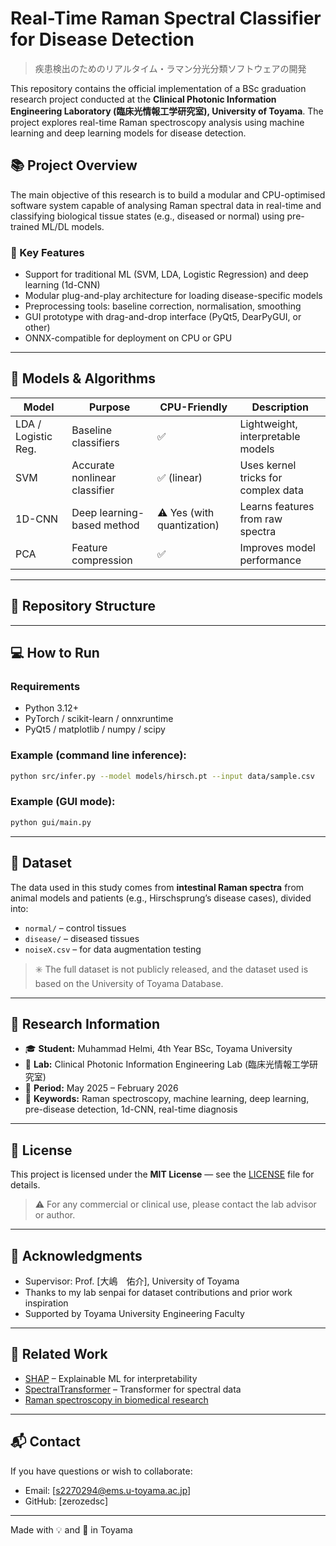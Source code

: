 # Real-Time Raman Spectral Classifier for Disease Detection

> 疾患検出のためのリアルタイム・ラマン分光分類ソフトウェアの開発

This repository contains the official implementation of a BSc graduation research project conducted at the **Clinical Photonic Information Engineering Laboratory (臨床光情報工学研究室), University of Toyama**. The project explores real-time Raman spectroscopy analysis using machine learning and deep learning models for disease detection.

## 📚 Project Overview

The main objective of this research is to build a modular and CPU-optimised software system capable of analysing Raman spectral data in real-time and classifying biological tissue states (e.g., diseased or normal) using pre-trained ML/DL models.

### 🔬 Key Features
- Support for traditional ML (SVM, LDA, Logistic Regression) and deep learning (1d-CNN)
- Modular plug-and-play architecture for loading disease-specific models
- Preprocessing tools: baseline correction, normalisation, smoothing
- GUI prototype with drag-and-drop interface (PyQt5, DearPyGUI, or other)
- ONNX-compatible for deployment on CPU or GPU

---

## 🧠 Models & Algorithms

| Model                  | Purpose                       | CPU-Friendly | Description |
|-----------------------|-------------------------------|--------------|-------------|
| LDA / Logistic Reg.   | Baseline classifiers          | ✅            | Lightweight, interpretable models |
| SVM                   | Accurate nonlinear classifier | ✅ (linear)   | Uses kernel tricks for complex data |
| 1D-CNN                | Deep learning-based method    | ⚠️ Yes (with quantization) | Learns features from raw spectra |
| PCA                   | Feature compression           | ✅            | Improves model performance |

---

## 📁 Repository Structure


---

## 💻 How to Run

### Requirements
- Python 3.12+
- PyTorch / scikit-learn / onnxruntime
- PyQt5 / matplotlib / numpy / scipy

### Example (command line inference):
```bash
python src/infer.py --model models/hirsch.pt --input data/sample.csv
```

### Example (GUI mode):
```bash
python gui/main.py
```

---

## 🧪 Dataset

The data used in this study comes from **intestinal Raman spectra** from animal models and patients (e.g., Hirschsprung’s disease cases), divided into:
- `normal/` – control tissues
- `disease/` – diseased tissues
- `noiseX.csv` – for data augmentation testing

> ✳️ The full dataset is not publicly released, and the dataset used is based on the University of Toyama Database.

---

## 📖 Research Information

- 🎓 **Student:** Muhammad Helmi, 4th Year BSc, Toyama University
- 🧪 **Lab:** Clinical Photonic Information Engineering Lab (臨床光情報工学研究室)
- 📅 **Period:** May 2025 – February 2026
- 🧠 **Keywords:** Raman spectroscopy, machine learning, deep learning, pre-disease detection, 1d-CNN, real-time diagnosis

---

## 📄 License

This project is licensed under the **MIT License** — see the [LICENSE](./LICENSE) file for details.

> ⚠️ For any commercial or clinical use, please contact the lab advisor or author.

---

## 🙏 Acknowledgments

- Supervisor: Prof. [大嶋　佑介], University of Toyama
- Thanks to my lab senpai for dataset contributions and prior work inspiration
- Supported by Toyama University Engineering Faculty

---

## 🔗 Related Work
- [SHAP](https://github.com/slundberg/shap) – Explainable ML for interpretability
- [SpectralTransformer](https://arxiv.org/abs/2304.01427) – Transformer for spectral data
- [Raman spectroscopy in biomedical research](https://www.nature.com/articles/s41551-019-0379-6)

---

## 📬 Contact
If you have questions or wish to collaborate:
- Email: [s2270294@ems.u-toyama.ac.jp]
- GitHub: [zerozedsc]

---

Made with 💡 and 🧪 in Toyama
